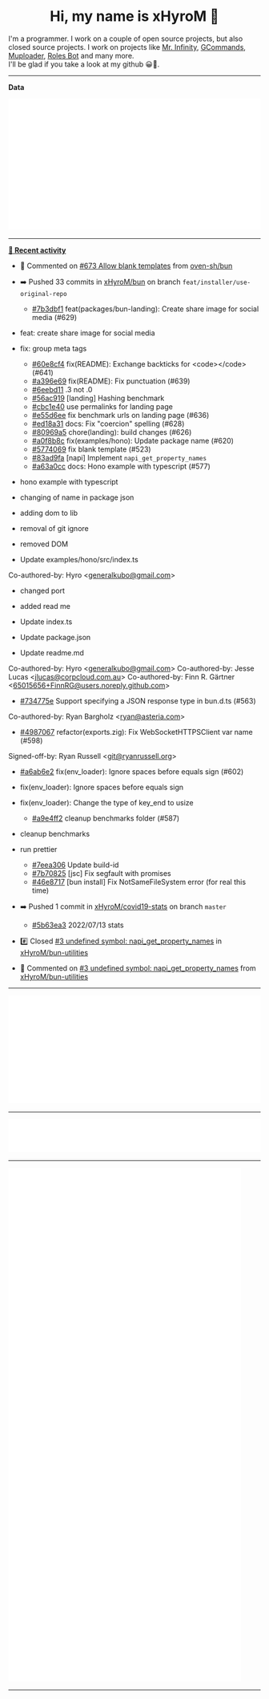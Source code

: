 <p align="center">
    <!-- <img src="https://avatars.githubusercontent.com/u/56601352" width="192" alt="hyro's pfp" /> -->
    <h1 align="center">Hi, my name is xHyroM 👋</h1>
</p>

I'm a programmer. I work on a couple of open source projects, but also closed source projects. I work on projects like [Mr. Infinity](https://discord.com/oauth2/authorize?client_id=720321585625694239&scope=bot%20applications.commands&permissions=8&redirect_uri=https://blobs.gq/imanager&prompt=consent&response_type=code), [GCommands](https://github.com/Garlic-Team/GCommands), [Muploader](https://github.com/xHyroM/Muploder), [Roles Bot](https://github.com/xHyroM/roles-bot) and many more.  
I'll be glad if you take a look at my github 😀👀.

___
**Data**

<img src="https://github.com/xHyroM/xHyroM/blob/master/.cache/base.svg">

___

**[📰 Recent activity](https://github.com/xHyroM)**
* 💬 Commented on [#673 Allow blank templates](https://github.com/oven-sh/bun/issues/673) from [oven-sh/bun](https://github.com/oven-sh/bun)
* ➡️ Pushed 33 commits in [xHyroM/bun](https://github.com/xHyroM/bun) on branch `feat/installer/use-original-repo`
  * [#7b3dbf1](https://github.com/xHyroM/bun/commit/7b3dbf1) feat(packages/bun-landing): Create share image for social media (#629)

* feat: create share image for social media

* fix: group meta tags
  * [#60e8cf4](https://github.com/xHyroM/bun/commit/60e8cf4) fix(README): Exchange backticks for &lt;code&gt;&lt;/code&gt; (#641)
  * [#a396e69](https://github.com/xHyroM/bun/commit/a396e69) fix(README): Fix punctuation (#639)
  * [#6eebd11](https://github.com/xHyroM/bun/commit/6eebd11) .3 not .0
  * [#56ac919](https://github.com/xHyroM/bun/commit/56ac919) [landing] Hashing benchmark
  * [#cbc1e40](https://github.com/xHyroM/bun/commit/cbc1e40) use permalinks for landing page
  * [#e55d6ee](https://github.com/xHyroM/bun/commit/e55d6ee) fix benchmark urls on landing page (#636)
  * [#ed18a31](https://github.com/xHyroM/bun/commit/ed18a31) docs: Fix &#34;coercion&#34; spelling (#628)
  * [#80969a5](https://github.com/xHyroM/bun/commit/80969a5) chore(landing): build changes (#626)
  * [#a0f8b8c](https://github.com/xHyroM/bun/commit/a0f8b8c) fix(examples/hono): Update package name (#620)
  * [#5774069](https://github.com/xHyroM/bun/commit/5774069) fix blank template (#523)
  * [#83ad9fa](https://github.com/xHyroM/bun/commit/83ad9fa) [napi] Implement `napi_get_property_names`
  * [#a63a0cc](https://github.com/xHyroM/bun/commit/a63a0cc) docs: Hono example with typescript (#577)

* hono example with typescript

* changing of name in package json

* adding dom to lib

* removal of git ignore

* removed DOM

* Update examples/hono/src/index.ts

Co-authored-by: Hyro &lt;generalkubo@gmail.com&gt;

* changed port

* added read me

* Update index.ts

* Update package.json

* Update readme.md

Co-authored-by: Hyro &lt;generalkubo@gmail.com&gt;
Co-authored-by: Jesse Lucas &lt;jlucas@corpcloud.com.au&gt;
Co-authored-by: Finn R. Gärtner &lt;65015656+FinnRG@users.noreply.github.com&gt;
  * [#734775e](https://github.com/xHyroM/bun/commit/734775e) Support specifying a JSON response type in bun.d.ts (#563)

Co-authored-by: Ryan Bargholz &lt;ryan@asteria.com&gt;
  * [#4987067](https://github.com/xHyroM/bun/commit/4987067) refactor(exports.zig): Fix WebSocketHTTPSClient var name (#598)

Signed-off-by: Ryan Russell &lt;git@ryanrussell.org&gt;
  * [#a6ab6e2](https://github.com/xHyroM/bun/commit/a6ab6e2) fix(env_loader): Ignore spaces before equals sign (#602)

* fix(env_loader): Ignore spaces before equals sign

* fix(env_loader): Change the type of key_end to usize
  * [#a9e4ff2](https://github.com/xHyroM/bun/commit/a9e4ff2) cleanup benchmarks folder (#587)

* cleanup benchmarks

* run prettier
  * [#7eea306](https://github.com/xHyroM/bun/commit/7eea306) Update build-id
  * [#7b70825](https://github.com/xHyroM/bun/commit/7b70825) [jsc] Fix segfault with promises
  * [#46e8717](https://github.com/xHyroM/bun/commit/46e8717) [bun install] Fix NotSameFileSystem error (for real this time)
* ➡️ Pushed 1 commit in [xHyroM/covid19-stats](https://github.com/xHyroM/covid19-stats) on branch `master`
  * [#5b63ea3](https://github.com/xHyroM/covid19-stats/commit/5b63ea3) 2022/07/13 stats
* #️⃣ Closed [#3 undefined symbol: napi_get_property_names](https://github.com/xHyroM/bun-utilities/issues/3) in [xHyroM/bun-utilities](https://github.com/xHyroM/bun-utilities)
* 💬 Commented on [#3 undefined symbol: napi_get_property_names](https://github.com/xHyroM/bun-utilities/issues/3) from [xHyroM/bun-utilities](https://github.com/xHyroM/bun-utilities)


___

<img src="https://github.com/xHyroM/xHyroM/blob/master/.cache/isocalendar.svg">

___

<img src="https://github.com/xHyroM/xHyroM/blob/master/.cache/languages.svg">

___

<img src="https://github.com/xHyroM/xHyroM/blob/master/.cache/achievements.svg">

___
